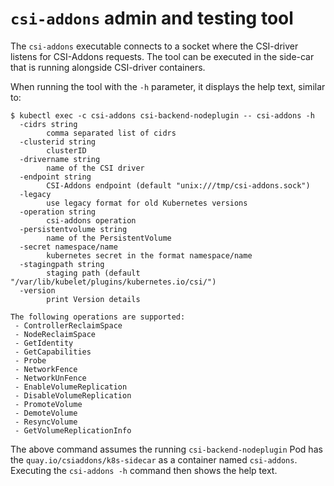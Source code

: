 # `csi-addons` admin and testing tool

The `csi-addons` executable connects to a socket where the CSI-driver listens
for CSI-Addons requests. The tool can be executed in the side-car that is
running alongside CSI-driver containers.

When running the tool with the `-h` parameter, it displays the help text,
similar to:

```console
$ kubectl exec -c csi-addons csi-backend-nodeplugin -- csi-addons -h
  -cidrs string
        comma separated list of cidrs
  -clusterid string
        clusterID
  -drivername string
        name of the CSI driver
  -endpoint string
        CSI-Addons endpoint (default "unix:///tmp/csi-addons.sock")
  -legacy
        use legacy format for old Kubernetes versions
  -operation string
        csi-addons operation
  -persistentvolume string
        name of the PersistentVolume
  -secret namespace/name
        kubernetes secret in the format namespace/name
  -stagingpath string
        staging path (default "/var/lib/kubelet/plugins/kubernetes.io/csi/")
  -version
        print Version details

The following operations are supported:
 - ControllerReclaimSpace
 - NodeReclaimSpace
 - GetIdentity
 - GetCapabilities
 - Probe
 - NetworkFence
 - NetworkUnFence
 - EnableVolumeReplication
 - DisableVolumeReplication
 - PromoteVolume
 - DemoteVolume
 - ResyncVolume
 - GetVolumeReplicationInfo
```

The above command assumes the running `csi-backend-nodeplugin` Pod has the
`quay.io/csiaddons/k8s-sidecar` as a container named `csi-addons`. Executing
the `csi-addons -h` command then shows the help text.
